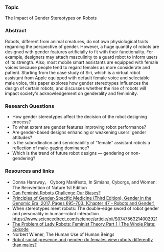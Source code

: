 ### Topic
The Impact of Gender Stereotypes on Robots
### Abstract
Robots, different from animal creatures, do not own physiological traits regarding the perspective of gender. However, a huge quantity of robots are designed with gender features artificially to fit with their functionality. For example, designers may attach masculinity to a guard robot to inform users of its strength. Also, most mobile smart assistants are equipped with female voices because people tend to regard females as more considerate and patient. Starting from the case study of Siri, which is a virtual robot assistant from Apple equipped with default female voice and selectable male voice, this paper explores how gender stereotypes influences the design of certain robots, and discusses whether the rise of robots will impact society's acknowledgement on genderality and femininity. 
### Research Questions 
- How gender stereotypes affect the decision of the robot designing process?
- To what extent are gender features improving robot performance?
- Are gender-based designs enhancing or weakening users’ gender attitudes?
- Is the subordination and serviceability of “female” assistant robots a reflection of male-gazing dominance?
- Which is the trend of future robot designs — gendering or non-gendering?
### Resources and links
- Donna Haraway， Cyborg Manifesto, In Simians, Cyborgs, and Women: The Reinvention of Nature 1st Edition
- [Can Feminist Robots Challenge Our Biases? ]( https://spectrum.ieee.org/human-robot-interaction#toggle-gdpr) 
- [Principles of Gender-Specific Medicine (Third Edition), Gender in the Genomic Era, 2017, Pages 695-703. (Chapter 47 - Robots and Gender)]( https://www.sciencedirect.com/science/article/pii/B9780128035061000425)   
- When stereotypes meet robots: The double-edge sword of robot gender and personality in human–robot interaction https://www.sciencedirect.com/science/article/pii/S0747563214002921
- [The Problem of Lady Robots: Feminist Theory Part 1 | The Whole Plate: Episode](https://www.youtube.com/watch?v=uMfV7S5hfUo)
- Norbert Wiener, The Human Use of Human Beings
- [Robot social presence and gender: do females view robots differently than males?]( https://dl.acm.org/doi/abs/10.1145/1349822.1349857) 
